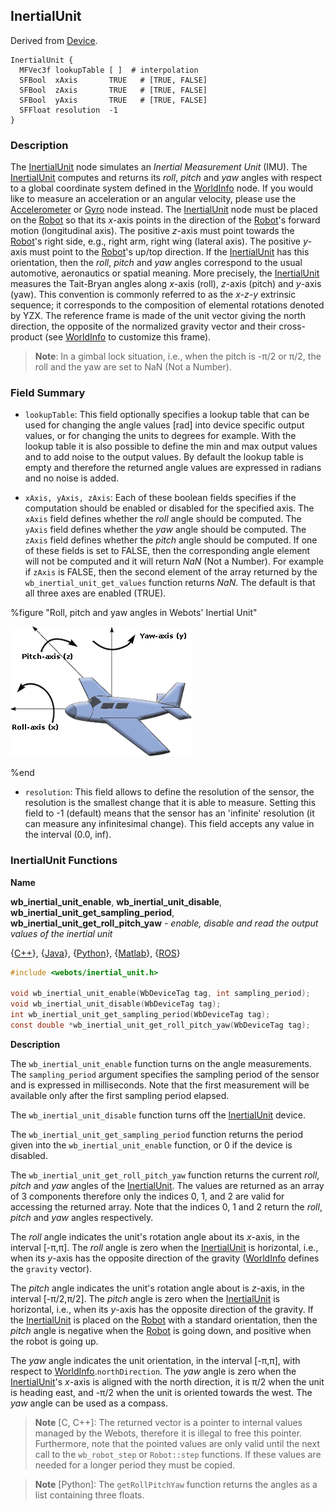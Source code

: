 ## InertialUnit

Derived from [Device](device.md).

```
InertialUnit {
  MFVec3f lookupTable [ ]  # interpolation
  SFBool  xAxis       TRUE   # [TRUE, FALSE]
  SFBool  zAxis       TRUE   # [TRUE, FALSE]
  SFBool  yAxis       TRUE   # [TRUE, FALSE]
  SFFloat resolution  -1
}
```

### Description

The [InertialUnit](#inertialunit) node simulates an *Inertial Measurement Unit* (IMU).
The [InertialUnit](#inertialunit) computes and returns its *roll*, *pitch* and *yaw* angles with respect to a global coordinate system defined in the [WorldInfo](worldinfo.md) node.
If you would like to measure an acceleration or an angular velocity, please use the [Accelerometer](accelerometer.md) or [Gyro](gyro.md) node instead.
The [InertialUnit](#inertialunit) node must be placed on the [Robot](robot.md) so that its *x*-axis points in the direction of the [Robot](robot.md)'s forward motion (longitudinal axis).
The positive *z*-axis must point towards the [Robot](robot.md)'s right side, e.g., right arm, right wing (lateral axis).
The positive *y*-axis must point to the [Robot](robot.md)'s up/top direction.
If the [InertialUnit](#inertialunit) has this orientation, then the *roll*, *pitch* and *yaw* angles correspond to the usual automotive, aeronautics or spatial meaning.
More precisely, the [InertialUnit](#inertialunit) measures the Tait-Bryan angles along *x*-axis (roll), *z*-axis (pitch) and *y*-axis (yaw).
This convention is commonly referred to as the *x-z-y* extrinsic sequence; it corresponds to the composition of elemental rotations denoted by YZX.
The reference frame is made of the unit vector giving the north direction, the opposite of the normalized gravity vector and their cross-product (see [WorldInfo](worldinfo.md) to customize this frame).

> **Note**: In a gimbal lock situation, i.e., when the pitch is -π/2 or π/2, the roll and the yaw are set to NaN (Not a Number).

### Field Summary

- `lookupTable`: This field optionally specifies a lookup table that can be used
for changing the angle values [rad] into device specific output values, or for
changing the units to degrees for example. With the lookup table it is also
possible to define the min and max output values and to add noise to the output
values. By default the lookup table is empty and therefore the returned angle
values are expressed in radians and no noise is added.

- `xAxis, yAxis, zAxis`: Each of these boolean fields specifies if the computation
should be enabled or disabled for the specified axis. The `xAxis` field defines
whether the *roll* angle should be computed. The `yAxis` field defines whether
the *yaw* angle should be computed. The `zAxis` field defines whether the
*pitch* angle should be computed. If one of these fields is set to FALSE, then
the corresponding angle element will not be computed and it will return *NaN*
(Not a Number). For example if `zAxis` is FALSE, then
the second element of the array returned by the `wb_inertial_unit_get_values` function returns *NaN*.
The default is that all three axes are enabled (TRUE).

%figure "Roll, pitch and yaw angles in Webots' Inertial Unit"

![roll_pitch_yaw.png](images/roll_pitch_yaw.png)

%end

- `resolution`: This field allows to define the resolution of the sensor, the
resolution is the smallest change that it is able to measure. Setting this field
to -1 (default) means that the sensor has an 'infinite' resolution (it can
measure any infinitesimal change). This field accepts any value in the interval
(0.0, inf).

### InertialUnit Functions

**Name**

**wb\_inertial\_unit\_enable**, **wb\_inertial\_unit\_disable**, **wb\_inertial\_unit\_get\_sampling\_period**, **wb\_inertial\_unit\_get\_roll\_pitch\_yaw** - *enable, disable and read the output values of the inertial unit*

{[C++](cpp-api.md#cpp_inertial_unit)}, {[Java](java-api.md#java_inertial_unit)}, {[Python](python-api.md#python_inertial_unit)}, {[Matlab](matlab-api.md#matlab_inertial_unit)}, {[ROS](ros-api.md)}

```c
#include <webots/inertial_unit.h>

void wb_inertial_unit_enable(WbDeviceTag tag, int sampling_period);
void wb_inertial_unit_disable(WbDeviceTag tag);
int wb_inertial_unit_get_sampling_period(WbDeviceTag tag);
const double *wb_inertial_unit_get_roll_pitch_yaw(WbDeviceTag tag);
```

**Description**

The `wb_inertial_unit_enable` function turns on the angle measurements.
The `sampling_period` argument specifies the sampling period of the sensor and is expressed in milliseconds.
Note that the first measurement will be available only after the first sampling period elapsed.

The `wb_inertial_unit_disable` function turns off the [InertialUnit](#inertialunit) device.

The `wb_inertial_unit_get_sampling_period` function returns the period given into the `wb_inertial_unit_enable` function, or 0 if the device is disabled.

The `wb_inertial_unit_get_roll_pitch_yaw` function returns the current *roll*, *pitch* and *yaw* angles of the [InertialUnit](#inertialunit).
The values are returned as an array of 3 components therefore only the indices 0, 1, and 2 are valid for accessing the returned array.
Note that the indices 0, 1 and 2 return the *roll*, *pitch* and *yaw* angles respectively.

The *roll* angle indicates the unit's rotation angle about its *x*-axis, in the interval [-π,π].
The *roll* angle is zero when the [InertialUnit](#inertialunit) is horizontal, i.e., when its *y*-axis has the opposite direction of the gravity ([WorldInfo](worldinfo.md) defines the `gravity` vector).

The *pitch* angle indicates the unit's rotation angle about is *z*-axis, in the interval [-π/2,π/2].
The *pitch* angle is zero when the [InertialUnit](#inertialunit) is horizontal, i.e., when its *y*-axis has the opposite direction of the gravity.
If the [InertialUnit](#inertialunit) is placed on the [Robot](robot.md) with a standard orientation, then the *pitch* angle is negative when the [Robot](robot.md) is going down, and positive when the robot is going up.

The *yaw* angle indicates the unit orientation, in the interval [-π,π], with respect to [WorldInfo](worldinfo.md).`northDirection`.
The *yaw* angle is zero when the [InertialUnit](#inertialunit)'s *x*-axis is aligned with the north direction, it is π/2 when the unit is heading east, and -π/2 when the unit is oriented towards the west.
The *yaw* angle can be used as a compass.

> **Note** [C, C++]: The returned vector is a pointer to internal values managed by the Webots, therefore it is illegal to free this pointer.
Furthermore, note that the pointed values are only valid until the next call to the `wb_robot_step` or `Robot::step` functions.
If these values are needed for a longer period they must be copied.

<!-- -->

> **Note** [Python]: The `getRollPitchYaw` function returns the angles as a list containing three floats.
